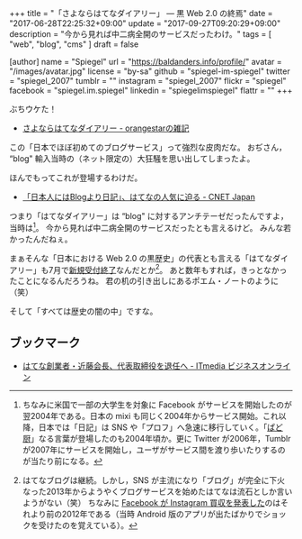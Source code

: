 +++
title = "「さよならはてなダイアリー」 ― 黒 Web 2.0 の終焉"
date =  "2017-06-28T22:25:32+09:00"
update =  "2017-09-27T09:20:29+09:00"
description = "今から見れば中二病全開のサービスだったわけ。"
tags        = [ "web", "blog", "cms" ]
draft = false

[author]
  name      = "Spiegel"
  url       = "https://baldanders.info/profile/"
  avatar    = "/images/avatar.jpg"
  license   = "by-sa"
  github    = "spiegel-im-spiegel"
  twitter   = "spiegel_2007"
  tumblr    = ""
  instagram = "spiegel_2007"
  flickr    = "spiegel"
  facebook  = "spiegel.im.spiegel"
  linkedin  = "spiegelimspiegel"
  flattr    = ""
+++

ぶちウケた！

- [さよならはてなダイアリー - orangestarの雑記](http://orangestar.hatenadiary.jp/entry/2017/06/25/213731)

この「日本でほぼ初めてのブログサービス」って強烈な皮肉だな。
おぢさん， “blog" 輸入当時の（ネット限定の）大狂騒を思い出してしまったよ。

ほんでもってこれが登場するわけだ。

- [「日本人にはBlogより日記」、はてなの人気に迫る - CNET Japan](https://japan.cnet.com/article/20053530/)

つまり「はてなダイアリー」は “blog" に対するアンチテーゼだったんですよ，当時は[^fb]。
今から見れば中二病全開のサービスだったとも言えるけど。
みんな若かったんだねぇ。

[^fb]: ちなみに米国で一部の大学生を対象に Facebook がサービスを開始したのが翌2004年である。日本の mixi も同じく2004年からサービス開始。これ以降，日本では「日記」は SNS や「プロフ」へ急速に移行していく。「[ぱど厨](http://psychodoc.eek.jp/abare/200406a.html#10_t2 "読冊日記 2004年 6月上旬")」なる言葉が登場したのも2004年頃か。更に Twitter が2006年，Tumblr が2007年にサービスを開始し，ユーザがサービス間を渡り歩いたりするのが当たり前になる。

まぁそんな「日本における Web 2.0 の黒歴史」の代表とも言える「はてなダイアリー」も7月で[新規受付終了](http://d.hatena.ne.jp/hatenadiary/20170605/1496643809 "はてなダイアリーの新規開設受付を2017年7月3日をもって終了します - はてなダイアリー日記")なんだとか[^hb]。
あと数年もすれば，きっとなかったことになるんだろうね。
君の机の引き出しにあるポエム・ノートのように（笑）

[^hb]: はてなブログは継続。しかし，SNS が主流になり「ブログ」が完全に下火なった2013年からようやくブログサービスを始めたはてなは流石としか言いようがない（笑） ちなみに [Facebook が Instagram 買収を発表した](https://techcrunch.com/2012/04/09/facebook-to-acquire-instagram-for-1-billion/ "Facebook、Instagramを10億ドルで買収 | TechCrunch Japan")のはそれより前の2012年である（当時 Android 版のアプリが出たばかりでショックを受けたのを覚えている）。

そして「すべては歴史の闇の中」ですな。

## ブックマーク

- [はてな創業者・近藤会長、代表取締役を退任へ - ITmedia ビジネスオンライン](http://www.itmedia.co.jp/business/articles/1709/26/news092.html)
